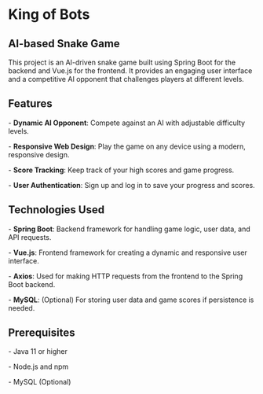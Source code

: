 # King of Bots

## AI-based Snake Game



This project is an AI-driven snake game built using Spring Boot for the backend and Vue.js for the frontend. It provides an engaging user interface and a competitive AI opponent that challenges players at different levels.



## Features



\- **Dynamic AI Opponent**: Compete against an AI with adjustable difficulty levels.

\- **Responsive Web Design**: Play the game on any device using a modern, responsive design.

\- **Score Tracking**: Keep track of your high scores and game progress.

\- **User Authentication**: Sign up and log in to save your progress and scores.



## Technologies Used



\- **Spring Boot**: Backend framework for handling game logic, user data, and API requests.

\- **Vue.js**: Frontend framework for creating a dynamic and responsive user interface.

\- **Axios**: Used for making HTTP requests from the frontend to the Spring Boot backend.

\- **MySQL**: (Optional) For storing user data and game scores if persistence is needed.



##  Prerequisites



\- Java 11 or higher

\- Node.js and npm

\- MySQL (Optional)